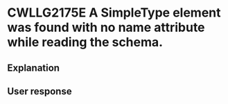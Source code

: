 # CWLLG2175E A SimpleType element was found with no name attribute while reading the schema.

## Explanation

## User response